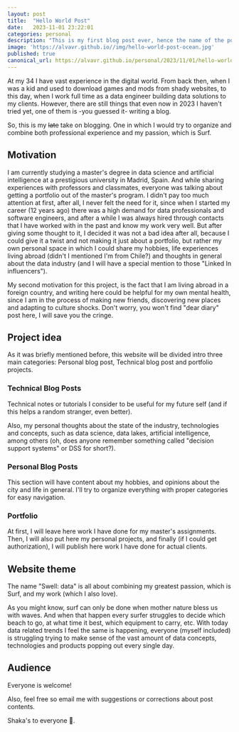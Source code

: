 ```yaml
---
layout: post
title:  "Hello World Post"
date:   2023-11-01 23:22:01
categories: personal
description: "This is my first blog post ever, hence the name of the post"
image: 'https://alvavr.github.io//img/hello-world-post-ocean.jpg'
published: true
canonical_url: https://alvavr.github.io/personal/2023/11/01/hello-world-post.html
---
```


At my 34 I have vast experience in the digital world. From back then, when I was a kid and used to download games and mods from shady websites, to this day, when I work full time as a data engineer building data solutions to my clients. However, there are still things that even now in 2023 I haven't tried yet, one of them is -you guessed it- writing a blog. 

So, this is my ~~late~~ take on blogging. One in which I would try to organize and combine both professional experience and my passion, which is Surf.

## Motivation
I am currently studying a master's degree in data science and artificial intelligence at a prestigious university in Madrid, Spain. And while sharing experiences with professors and classmates, everyone was talking about getting a portfolio out of the master's program. I didn't pay too much attention at first, after all, I never felt the need for it, since when I started my career (12 years ago) there was a high demand for data professionals and software engineers, and after a while I was always hired through contacts that I have worked with in the past and know my work very well. But after giving some thought to it, I decided it was not a bad idea after all, because I could give it a twist and not making it just about a portfolio, but rather my own personal space in which I could share my hobbies, life experiences living abroad (didn't I mentioned I'm from Chile?) and thoughts in general about the data industry (and I will have a special mention to those "Linked In influencers").

My second motivation for this project, is the fact that I am living abroad in a foreign country, and writing here could be helpful for my own mental health, since I am in the process of making new friends, discovering new places and adapting to culture shocks. Don't worry, you won't find "dear diary" post here, I will save you the cringe.

## Project idea
As it was briefly mentioned before, this website will be divided intro three main categories: Personal blog post, Technical blog post and portfolio projects.

### Technical Blog Posts
Technical notes or tutorials I consider to be useful for my future self (and if this helps a random stranger, even better).

Also, my personal thoughts about the state of the industry, technologies and concepts, such as data science, data lakes, artificial intelligence, among others (oh, does anyone remember something called "decision support systems" or DSS for short?). 

### Personal Blog Posts
This section will have content about my hobbies, and opinions about the city and life in general. I'll try to organize everything with proper categories for easy navigation.

### Portfolio
At first, I will leave here work I have done for my master's assignments. Then, I will also put here my personal projects, and finally (if I could get authorization), I will publish here work I have done for actual clients.

## Website theme
The name "Swell: data" is all about combining my greatest passion, which is Surf, and my work (which I also love).

As you might know, surf can only be done when mother nature bless us with waves. And when that happen every surfer struggles to decide which beach to go, at what time it best, which equipment to carry, etc. With today data related trends I feel the same is happening, everyone (myself included) is struggling trying to make sense of the vast amount of data concepts, technologies and products popping out every single day.  

## Audience
Everyone is welcome! 

Also, feel free so email me with suggestions or corrections about post contents.

Shaka's to everyone 🤙.